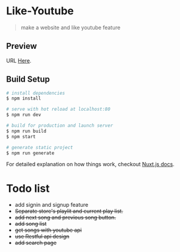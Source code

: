 # Like-Youtube

> make a website and like youtube feature


## Preview
 URL [Here](https://nuxtjs.org).
## Build Setup

``` bash
# install dependencies
$ npm install

# serve with hot reload at localhost:80
$ npm run dev

# build for production and launch server
$ npm run build
$ npm start

# generate static project
$ npm run generate
```

For detailed explanation on how things work, checkout [Nuxt.js docs](https://nuxtjs.org).

# Todo list
- add signin and signup feature
- ~~Separate store's playlit and current play list.~~
- ~~add next song and previous song button.~~
- ~~add song list~~
- ~~get songs with youtube api~~
- ~~use Restful api design~~
- ~~add search page~~
